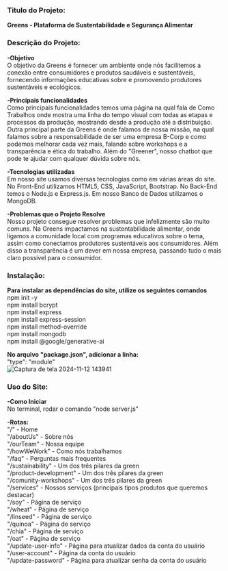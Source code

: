 ### Titulo do Projeto:
**Greens - Plataforma de Sustentabilidade e Segurança Alimentar**

### Descrição do Projeto:
**-Objetivo**    
      O objetivo da Greens é fornecer um ambiente onde nós facilitemos a conexão entre consumidores e produtos saudáveis e sustentáveis, fornecendo informações educativas sobre e promovendo produtores sustentáveis e ecológicos.
  
**-Principais funcionalidades**      
      Como principais funcionalidades temos uma página na qual fala de Como Trabalhos onde mostra uma linha do tempo visual com todas as etapas e processos da produção, mostrando desde a produção até a distribuição. Outra principal parte da Greens é onde falamos de nossa missão, na qual falamos sobre a responsabilidade de ser uma empresa B-Corp e como podemos melhorar cada vez mais, falando sobre workshops e a transparência e ética do trabalho. Além do "Greener", nosso chatbot que pode te ajudar com qualquer dúvida sobre nós.
  
**-Tecnologias utilizadas**      
      Em nosso site usamos diversas tecnologias como em várias áreas do site.
      No Front-End utilizamos HTML5, CSS, JavaScript, Bootstrap.
      No Back-End temos o Node.js e Express.js.
      Em nosso Banco de Dados utilizamos o MongoDB.
  
**-Problemas que o Projeto Resolve**      
      Nosso projeto consegue resolver problemas que infelizmente são muito comuns. Na Greens impactamos na sustentabilidade alimentar, onde ligamos a comunidade local com programas educativos sobre o tema, assim como conectamos produtores sustentáveis aos consumidores. Além disso a transparência é um dever em nossa empresa, passando tudo o mais claro possível para o consumidor.

### Instalação:      
**Para instalar as dependências do site, utilize os seguintes comandos**      
      npm init -y      
      npm install bcrypt      
      npm install express      
      npm install express-session      
      npm install method-override      
      npm install mongodb      
      npm install @google/generative-ai      
    
**No arquivo "package.json", adicionar a linha:**      
      "type": "module"      
        ![Captura de tela 2024-11-12 143941](https://github.com/user-attachments/assets/cd8f7943-9f45-4252-9476-7e61d7b39eeb)

### Uso do Site:      
**-Como Iniciar**      
      No terminal, rodar o comando "node server.js"      

**-Rotas:**      
      "/" - Home      
      "/aboutUs" - Sobre nós      
      "/ourTeam" - Nossa equipe      
      "/howWeWork" - Como nós trabalhamos      
      "/faq" - Perguntas mais frequentes      
      "/sustainability" - Um dos três pilares da green      
      "/product-development" - Um dos três pilares da green      
      "/comunity-workshops" - Um dos três pilares da green      
      "/services" - Nossos serviços (principais tipos produtos que queremos destacar)      
      "/soy" - Página de serviço      
      "/wheat" - Página de serviço      
      "/linseed" - Página de serviço      
      "/quinoa" - Página de serviço      
      "/chia" - Página de serviço      
      "/oat" - Página de serviço      
      "/update-user-info" - Página para atualizar dados da conta do usuário      
      "/user-account" - Página da conta do usuário      
      "/update-password" - Página para atualizar senha da conta do usuário      





    
    

